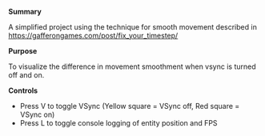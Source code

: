 **Summary**

A simplified project using the technique for smooth movement described in https://gafferongames.com/post/fix_your_timestep/

**Purpose** 

To visualize the difference in movement smoothment when vsync is turned off and on.

**Controls**
- Press V to toggle VSync (Yellow square = VSync off, Red square = VSync on)
- Press L to toggle console logging of entity position and FPS
